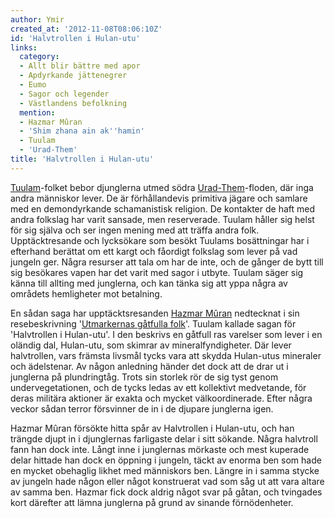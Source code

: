 ```yaml
---
author: Ymir
created_at: '2012-11-08T08:06:10Z'
id: 'Halvtrollen i Hulan-utu'
links:
  category:
  - Allt blir bättre med apor
  - Apdyrkande jättenegrer
  - Eumo
  - Sagor och legender
  - Västlandens befolkning
  mention:
  - Hazmar Mûran
  - 'Shim zhana ain ak''hamin'
  - Tuulam
  - 'Urad-Them'
title: 'Halvtrollen i Hulan-utu'
---
```


[Tuulam]-folket bebor djunglerna utmed södra [Urad-Them]-floden, där inga andra människor lever. De
är förhållandevis primitiva jägare och samlare med en demondyrkande schamanistisk religion. De
kontakter de haft med andra folkslag har varit sansade, men reserverade. Tuulam håller sig helst för
sig själva och ser ingen mening med att träffa andra folk. Upptäcktresande och lycksökare som besökt
Tuulams bosättningar har i efterhand berättat om ett kargt och fåordigt folkslag som lever på vad
jungeln ger. Några resurser att tala om har de inte, och de gånger de bytt till sig besökares vapen
har det varit med sagor i utbyte. Tuulam säger sig känna till allting med junglerna, och kan tänka
sig att yppa några av områdets hemligheter mot betalning.

En sådan saga har upptäcktsresanden [Hazmar Mûran] nedtecknat i sin resebeskrivning '[Utmarkernas
gåtfulla folk]'. Tuulam kallade sagan för 'Halvtrollen i Hulan-utu'. I den beskrivs en gåtfull ras
varelser som lever i en oländig dal, Hulan-utu, som skimrar av mineralfyndigheter. Där lever
halvtrollen, vars främsta livsmål tycks vara att skydda Hulan-utus mineraler och ädelstenar. Av
någon anledning händer det dock att de drar ut i junglerna på plundringtåg. Trots sin storlek rör de
sig tyst genom undervegetationen, och de tycks ledas av ett kollektivt medvetande, för deras
militära aktioner är exakta och mycket välkoordinerade. Efter några veckor sådan terror försvinner
de in i de djupare junglerna igen.

Hazmar Mûran försökte hitta spår av Halvtrollen i Hulan-utu, och han trängde djupt in i djunglernas
farligaste delar i sitt sökande. Några halvtroll fann han dock inte. Långt inne i junglernas
mörkaste och mest kuperade delar hittade han dock en öppning i jungeln, täckt av enorma ben som hade
en mycket obehaglig likhet med människors ben. Längre in i samma stycke av jungeln hade någon eller
något konstruerat vad som såg ut att vara altare av samma ben. Hazmar fick dock aldrig något svar på
gåtan, och tvingades kort därefter att lämna junglerna på grund av sinande förnödenheter.

  [Tuulam]: Tuulam
  [Urad-Them]: Urad-Them
  [Hazmar Mûran]: Hazmar_Mûran
  [Utmarkernas gåtfulla folk]: Shim_zhana_ain_akhamin
